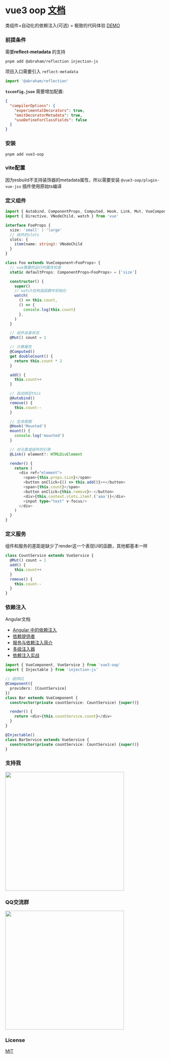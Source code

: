 # vue3 oop [文档](https://agileago.github.io/vue3-oop/)

类组件+自动化的依赖注入(可选) = 极致的代码体验 [DEMO](https://stackblitz.com/edit/vite-y7m4fy?file=main.tsx)


### 前提条件

需要**reflect-metadata** 的支持

```shell
pnpm add @abraham/reflection injection-js 
```

项目入口需要引入 `reflect-metadata`

```typescript
import '@abraham/reflection'
```

**`tsconfig.json`** 需要增加配置:

```json
{
  "compilerOptions": {
    "experimentalDecorators": true,
    "emitDecoratorMetadata": true,
    "useDefineForClassFields": false
  } 
}
```

### 安装

```shell
pnpm add vue3-oop 
```

### vite配置

因为esbuild不支持装饰器的metadata属性，所以需要安装 `@vue3-oop/plugin-vue-jsx` 插件使用原始ts编译

### 定义组件

```typescript jsx
import { Autobind, ComponentProps, Computed, Hook, Link, Mut, VueComponent } from 'vue3-oop'
import { Directive, VNodeChild, watch } from 'vue'

interface FooProps {
  size: 'small' | 'large'
  // 组件的slots
  slots: {
    item(name: string): VNodeChild
  }
}

class Foo extends VueComponent<FooProps> {
  // vue需要的运行时属性检查
  static defaultProps: ComponentProps<FooProps> = ['size']

  constructor() {
    super()
    // watch在构造函数中初始化
    watch(
      () => this.count,
      () => {
        console.log(this.count)
      },
    )
  }

  // 组件自身状态
  @Mut() count = 1

  // 计算属性
  @Computed()
  get doubleCount() {
    return this.count * 2
  }

  add() {
    this.count++
  }

  // 自动绑定this
  @Autobind()
  remove() {
    this.count--
  }

  // 生命周期
  @Hook('Mounted')
  mount() {
    console.log('mounted')
  }

  // 对元素或组件的引用
  @Link() element?: HTMLDivElement

  render() {
    return (
      <div ref="element">
        <span>{this.props.size}</span>
        <button onClick={() => this.add()}>+</button>
        <span>{this.count}</span>
        <button onClick={this.remove}>-</button>
        <div>{this.context.slots.item?.('aaa')}</div>
        <input type="text" v-focus/>
      </div>
    )
  }
}

```

### 定义服务

组件和服务的差距是缺少了render这一个表现UI的函数，其他都基本一样

```typescript
class CountService extends VueService {
  @Mut() count = 1
  add() {
    this.count++
  }
  remove() {
    this.count--
  }
}
```


### 依赖注入

Angular文档

- [Angular 中的依赖注入](https://angular.cn/guide/dependency-injection)
- [依赖提供者](https://angular.cn/guide/dependency-injection-providers)
- [服务与依赖注入简介](https://angular.cn/guide/architecture-services)
- [多级注入器](https://angular.cn/guide/hierarchical-dependency-injection)
- [依赖注入实战](https://angular.cn/guide/dependency-injection-in-action)

```typescript jsx
import { VueComponent, VueService } from 'vue3-oop'
import { Injectable } from 'injection-js'

// 组件DI
@Component({
  providers: [CountService]
})
class Bar extends VueComponent {
  constructor(private countService: CountService) {super()}

  render() {
    return <div>{this.countService.count}</div>
  }
}

@Injectable()
class BarService extends VueService {
  constructor(private countService: CountService) {super()}
}
```

### 支持我

<img src="https://user-images.githubusercontent.com/11799110/248712546-f6b933c9-d4c8-4e17-94c5-afd6684fa95b.jpeg" width=375>

### QQ交流群

<img src="https://user-images.githubusercontent.com/11799110/163750676-784add60-422d-47ad-bf0f-e9ba6adaacda.jpeg" width=375>

### License

[MIT](https://opensource.org/licenses/MIT)